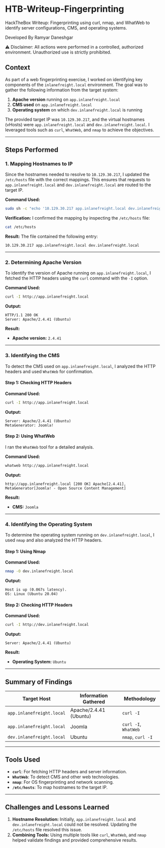 # HTB-Writeup-Fingerprinting
HackTheBox Writeup: Fingerprinting using curl, nmap, and WhatWeb to identify server configurations, CMS, and operating systems.

Developed By Ramyar Daneshgar 

⚠️ Disclaimer: All actions were performed in a controlled, authorized environment. Unauthorized use is strictly prohibited.

## **Context**
As part of a web fingerprinting exercise, I worked on identifying key components of the `inlanefreight.local` environment. The goal was to gather the following information from the target system:
1. **Apache version** running on `app.inlanefreight.local`
2. **CMS used** on `app.inlanefreight.local`
3. **Operating system** on which `dev.inlanefreight.local` is running

The provided target IP was `10.129.30.217`, and the virtual hostnames (vHosts) were `app.inlanefreight.local` and `dev.inlanefreight.local`. I leveraged tools such as `curl`, `WhatWeb`, and `nmap` to achieve the objectives.

---

## **Steps Performed**

### **1. Mapping Hostnames to IP**
Since the hostnames needed to resolve to `10.129.30.217`, I updated the `/etc/hosts` file with the correct mappings. This ensures that requests to `app.inlanefreight.local` and `dev.inlanefreight.local` are routed to the target IP.

**Command Used:**
```bash
sudo sh -c "echo '10.129.30.217 app.inlanefreight.local dev.inlanefreight.local' >> /etc/hosts"
```

**Verification:**
I confirmed the mapping by inspecting the `/etc/hosts` file:
```bash
cat /etc/hosts
```

**Result:**
The file contained the following entry:
```plaintext
10.129.30.217 app.inlanefreight.local dev.inlanefreight.local
```

---

### **2. Determining Apache Version**
To identify the version of Apache running on `app.inlanefreight.local`, I fetched the HTTP headers using the `curl` command with the `-I` option.

**Command Used:**
```bash
curl -I http://app.inlanefreight.local
```

**Output:**
```plaintext
HTTP/1.1 200 OK
Server: Apache/2.4.41 (Ubuntu)
```

**Result:**
- **Apache version:** `2.4.41`

---

### **3. Identifying the CMS**
To detect the CMS used on `app.inlanefreight.local`, I analyzed the HTTP headers and used `WhatWeb` for confirmation.

#### **Step 1: Checking HTTP Headers**
**Command Used:**
```bash
curl -I http://app.inlanefreight.local
```

**Output:**
```plaintext
Server: Apache/2.4.41 (Ubuntu)
MetaGenerator: Joomla!
```

#### **Step 2: Using WhatWeb**
I ran the `WhatWeb` tool for a detailed analysis.

**Command Used:**
```bash
whatweb http://app.inlanefreight.local
```

**Output:**
```plaintext
http://app.inlanefreight.local [200 OK] Apache[2.4.41], MetaGenerator[Joomla! - Open Source Content Management]
```

**Result:**
- **CMS:** `Joomla`

---

### **4. Identifying the Operating System**
To determine the operating system running on `dev.inlanefreight.local`, I used `nmap` and also analyzed the HTTP headers.

#### **Step 1: Using Nmap**
**Command Used:**
```bash
nmap -O dev.inlanefreight.local
```

**Output:**
```plaintext
Host is up (0.067s latency).
OS: Linux (Ubuntu 20.04)
```

#### **Step 2: Checking HTTP Headers**
**Command Used:**
```bash
curl -I http://dev.inlanefreight.local
```

**Output:**
```plaintext
Server: Apache/2.4.41 (Ubuntu)
```

**Result:**
- **Operating System:** `Ubuntu`

---

## **Summary of Findings**
| Target Host             | Information Gathered          | Methodology                 |
|-------------------------|-------------------------------|-----------------------------|
| `app.inlanefreight.local` | Apache/2.4.41 (Ubuntu)        | `curl -I`                   |
| `app.inlanefreight.local` | Joomla                       | `curl -I`, `WhatWeb`        |
| `dev.inlanefreight.local` | Ubuntu                       | `nmap`, `curl -I`           |

---

## **Tools Used**
- **`curl`**: For fetching HTTP headers and server information.
- **`WhatWeb`**: To detect CMS and other web technologies.
- **`nmap`**: For OS fingerprinting and network scanning.
- **`/etc/hosts`**: To map hostnames to the target IP.

---

## **Challenges and Lessons Learned**
1. **Hostname Resolution:** Initially, `app.inlanefreight.local` and `dev.inlanefreight.local` could not be resolved. Updating the `/etc/hosts` file resolved this issue.
2. **Combining Tools:** Using multiple tools like `curl`, `WhatWeb`, and `nmap` helped validate findings and provided comprehensive results.
